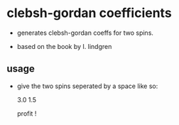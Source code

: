 clebsh-gordan coefficients
==========================

* generates clebsh-gordan coeffs
  for two spins.

* based on the book by I. lindgren

usage
------

* give the two spins seperated by a space
  like so:
  
  3.0 1.5

  profit !
